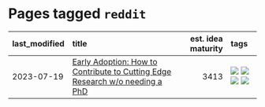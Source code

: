 # Pages tagged `reddit`

|last_modified|title|est. idea maturity|tags
|:---|:---|---:|:---|
|2023-07-19|[Early Adoption: How to Contribute to Cutting Edge Research w/o needing a PhD](../early_adoption_and_fomo.md)|3413|[![](https://img.shields.io/badge/tag-career_advice-b59164)](../tags/career_advice.md) [![](https://img.shields.io/badge/tag-early_adoption-2b1224)](../tags/early_adoption.md) [![](https://img.shields.io/badge/tag-mentoring-869cae)](../tags/mentoring.md) [![](https://img.shields.io/badge/tag-reddit-3c7f53)](../tags/reddit.md)|